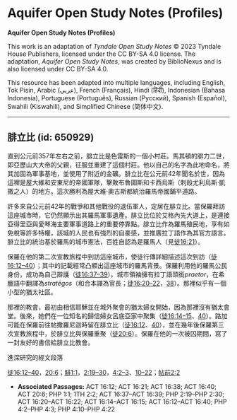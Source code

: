 # Aquifer Open Study Notes (Profiles)

**Aquifer Open Study Notes (Profiles)**

This work is an adaptation of *Tyndale Open Study Notes* © 2023 Tyndale House Publishers, licensed under the CC BY\-SA 4\.0 license. The adaptation, *Aquifer Open Study Notes*, was created by BiblioNexus and is also licensed under CC BY\-SA 4\.0\.

This resource has been adapted into multiple languages, including English, Tok Pisin, Arabic (عربي), French (Français), Hindi (हिंदी), Indonesian (Bahasa Indonesia), Portuguese (Português), Russian (Русский), Spanish (Español), Swahili (Kiswahili), and Simplified Chinese (简体中文).



--------------------------------

## 腓立比 (id: 650929)

直到公元前357年左右之前，腓立比是色雷斯的一個小村莊。馬其頓的腓力二世，即亞歷山大大帝的父親，征服並重建了這個村莊。他以自己的名字為此地命名，將其加固為軍事基地，並使用了附近的金礦。腓立比在公元前42年聞名於世，因為這裡是屋大維和安東尼的帝國軍隊，擊敗布魯圖斯和卡西烏斯（刺殺尤利烏斯·凱撒之人）的地方。這次勝利為屋大維·奧古斯都統治羅馬帝國鋪平道路。

許多來自公元前42年的戰爭和其他戰役的退伍軍人，定居在腓立比。當保羅拜訪這座城市時，它仍然顯示出其羅馬軍事遺產。腓立比位於艾格內先大道上，是連接亞得里亞與愛琴海主要軍事道路上的重要停靠點。腓立比作為羅馬殖民地，享有如免稅等許多特權，該城的人民也有強烈的自豪感，並推廣拉丁語作為其官方語言。腓立比的統治基於羅馬的城市憲法，百姓自認為是羅馬人（見[徒16:21](https://ref.ly/Acts16:21)）。

保羅在他的第二次宣教旅程中到訪這座城市，使徒行傳詳細描述這次到訪（[徒16:12–40](https://ref.ly/Acts16:12-Acts16:40)）；其中的記載經常凸顯出這座城市的羅馬背景。保羅利用他的羅馬公民身份，成功為自己辯護（[徒16:37–39](https://ref.ly/Acts16:37-Acts16:39)）。城市領袖擁有拉丁語頭銜*praetor*，在希臘語中翻譯為*stratēgos*（和合本譯為官長；[徒16:20–22](https://ref.ly/Acts16:20-Acts16:22)，[38](https://ref.ly/Acts16:38)）。那裡似乎有一個小型的猶太社區。

那裡的教會，最初由相信耶穌並在城外聚會的猶太婦女開始，因為那裡沒有猶太會堂。後來，她們在一位知名的歸信婦女呂底亞家中聚集（[徒16:14–15](https://ref.ly/Acts16:14-Acts16:15)、[40](https://ref.ly/Acts16:40)）。路加可能在保羅前往帖撒羅尼迦時留在腓立比（[徒16:12](https://ref.ly/Acts16:12)、[40](https://ref.ly/Acts16:40)），並在幾年後保羅第三次宣教旅程中，於腓立比與保羅重聚（[徒20:6](https://ref.ly/Acts20:6)）。保羅在他的一次被囚期間，寫了一封友好的書信給腓立比教會。

進深研究的經文段落

[徒16:12–40](https://ref.ly/Acts16:12-Acts16:40)，[20:6](https://ref.ly/Acts20:6)；[腓1:1](https://ref.ly/Phil1:1)，[2:19–30](https://ref.ly/Phil2:19-Phil2:30)，[4:2–3](https://ref.ly/Phil4:2-Phil4:3)、[10–22](https://ref.ly/Phil4:10-Phil4:22)；[帖前2:2](https://ref.ly/1Thess2:2)

* **Associated Passages:** ACT 16:12; ACT 16:21; ACT 16:38; ACT 16:40; ACT 20:6; PHP 1:1; 1TH 2:2; ACT 16:37–ACT 16:39; PHP 2:19–PHP 2:30; ACT 16:20–ACT 16:22; ACT 16:14–ACT 16:15; ACT 16:12–ACT 16:40; PHP 4:2–PHP 4:3; PHP 4:10–PHP 4:22

